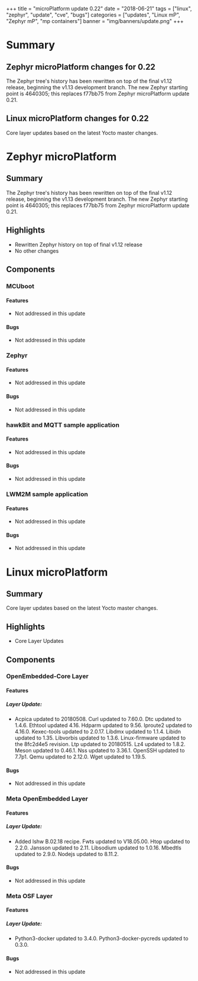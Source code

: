 +++
title = "microPlatform update 0.22"
date = "2018-06-21"
tags = ["linux", "zephyr", "update", "cve", "bugs"]
categories = ["updates", "Linux mP", "Zephyr mP", "mp containers"]
banner = "img/banners/update.png"
+++

# Summary

## Zephyr microPlatform changes for 0.22

The Zephyr tree's history has been rewritten on top of the final
v1.12 release, beginning the v1.13 development branch. The new
Zephyr starting point is 4640305; this replaces f77bb75 from
Zephyr microPlatform update 0.21.


## Linux microPlatform changes for 0.22

Core layer updates based on the latest Yocto master changes.

<!--more-->
# Zephyr microPlatform

## Summary

The Zephyr tree's history has been rewritten on top of the final
v1.12 release, beginning the v1.13 development branch. The new
Zephyr starting point is 4640305; this replaces f77bb75 from
Zephyr microPlatform update 0.21.

## Highlights

- Rewritten Zephyr history on top of final v1.12 release
- No other changes

## Components


### MCUboot


#### Features
- Not addressed in this update

#### Bugs
- Not addressed in this update

### Zephyr


#### Features
- Not addressed in this update

#### Bugs
- Not addressed in this update

### hawkBit and MQTT sample application


#### Features
- Not addressed in this update

#### Bugs
- Not addressed in this update

### LWM2M sample application


#### Features
- Not addressed in this update

#### Bugs
- Not addressed in this update
# Linux microPlatform

## Summary

Core layer updates based on the latest Yocto master changes.

## Highlights

- Core Layer Updates

## Components


### OpenEmbedded-Core Layer


#### Features

##### Layer Update:
- Acpica updated to 20180508.
Curl updated to 7.60.0.
Dtc updated to 1.4.6.
Ethtool updated 4.16.
Hdparm updated to 9.56.
Iproute2 updated to 4.16.0.
Kexec-tools updated to 2.0.17.
Libdmx updated to 1.1.4.
Libidn updated to 1.35.
Libvorbis updated to 1.3.6.
Linux-firmware updated to the 8fc2d4e5 revision.
Ltp updated to 20180515.
Lz4 updated to 1.8.2.
Meson updated to 0.46.1.
Nss updated to 3.36.1.
OpenSSH updated to 7.7p1.
Qemu updated to 2.12.0.
Wget updated to 1.19.5.


#### Bugs
- Not addressed in this update

### Meta OpenEmbedded Layer


#### Features

##### Layer Update:
- Added lshw B.02.18 recipe.
Fwts updated to V18.05.00.
Htop updated to 2.2.0.
Jansson updated to 2.11.
Libsodium updated to 1.0.16.
Mbedtls updated to 2.9.0.
Nodejs updated to 8.11.2.


#### Bugs
- Not addressed in this update

### Meta OSF Layer


#### Features

##### Layer Update:
- Python3-docker updated to 3.4.0.
Python3-docker-pycreds updated to 0.3.0.


#### Bugs
- Not addressed in this update
